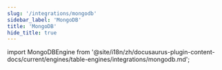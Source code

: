 ```yaml
---
slug: '/integrations/mongodb'
sidebar_label: 'MongoDB'
title: 'MongoDB'
hide_title: true
---
```


import MongoDBEngine from '@site/i18n/zh/docusaurus-plugin-content-docs/current/engines/table-engines/integrations/mongodb.md';

<MongoDBEngine/>
